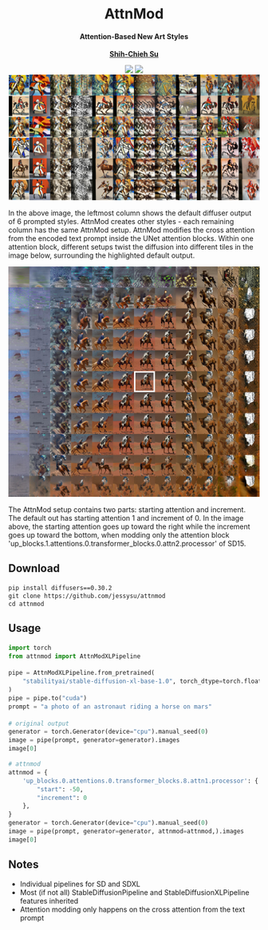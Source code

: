 <div align="center">
<h1>AttnMod</h1>
<h4>Attention-Based New Art Styles</h4>

[**Shih-Chieh Su**](https://www.linkedin.com/in/jessysu/)


<a href='https://attnmod.github.io/'><img src='https://img.shields.io/badge/Project-Page-green'></a>
<a href='https://arxiv.org/abs/2409.10028'><img src='https://img.shields.io/badge/Technique-Report-red'></a>
<img src='output/tiles/styles_6x1_1x12.jpg' width = 900 >
</div>

In the above image, the leftmost column shows the default diffuser output of 6 prompted styles. AttnMod creates other styles - each remaining column has the same AttnMod setup. AttnMod modifies the cross attention from the encoded text prompt inside the UNet attention blocks. Within one attention block, different setups twist the diffusion into different tiles in the image below, surrounding the highlighted default output.

<p align="center">
  <img src="output/tiles/U1A0A2.jpg" width = 900>
</p>

The AttnMod setup contains two parts: starting attention and increment. The default out has starting attention 1 and increment of 0. In the image above, the starting attention goes up toward the right while the increment goes up toward the bottom, when modding only the attention block 'up_blocks.1.attentions.0.transformer_blocks.0.attn2.processor' of SD15.

## Download

```
pip install diffusers==0.30.2
git clone https://github.com/jessysu/attnmod
cd attnmod
```

## Usage

```python
import torch
from attnmod import AttnModXLPipeline

pipe = AttnModXLPipeline.from_pretrained(
    "stabilityai/stable-diffusion-xl-base-1.0", torch_dtype=torch.float16
)
pipe = pipe.to("cuda")
prompt = "a photo of an astronaut riding a horse on mars"

# original output
generator = torch.Generator(device="cpu").manual_seed(0)
image = pipe(prompt, generator=generator).images
image[0]
```

```python
# attnmod
attnmod = {
    'up_blocks.0.attentions.0.transformer_blocks.8.attn1.processor': {
        "start": -50,
        "increment": 0
    },
}
generator = torch.Generator(device="cpu").manual_seed(0)
image = pipe(prompt, generator=generator, attnmod=attnmod,).images
image[0]
```

## Notes
- Individual pipelines for SD and SDXL
- Most (if not all) StableDiffusionPipeline and StableDiffusionXLPipeline features inherited
- Attention modding only happens on the cross attention from the text prompt

